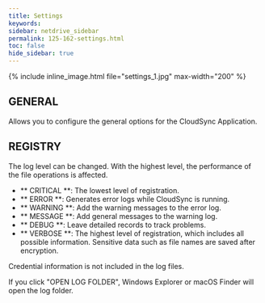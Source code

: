 ```yaml
---
title: Settings
keywords:
sidebar: netdrive_sidebar
permalink: 125-162-settings.html
toc: false
hide_sidebar: true
---
```


{% include inline_image.html file="settings_1.jpg" max-width="200" %}

GENERAL
-------
Allows you to configure the general options for the CloudSync Application.

REGISTRY
--------
The log level can be changed. With the highest level, the performance of the file operations is affected.

- ** CRITICAL **: The lowest level of registration.
- ** ERROR **: Generates error logs while CloudSync is running.
- ** WARNING **: Add the warning messages to the error log.
- ** MESSAGE **: Add general messages to the warning log.
- ** DEBUG **: Leave detailed records to track problems.
- ** VERBOSE **: The highest level of registration, which includes all possible information. Sensitive data such as file names are saved after encryption. <BR>

Credential information is not included in the log files.

If you click "OPEN LOG FOLDER", Windows Explorer or macOS Finder will open the log folder.
<BR> <BR> <BR> <BR> <BR> <BR>